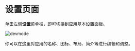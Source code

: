 # 设置页面

单击左侧**设置**菜单栏，即可切换到应用基本设置面板。

![devmode](https://docimages.blob.core.chinacloudapi.cn/images/Kris/Apps/basesetting20210326.png)

你可以在这里对应用的名称、图标、布局、简介等进行编辑和调整。
